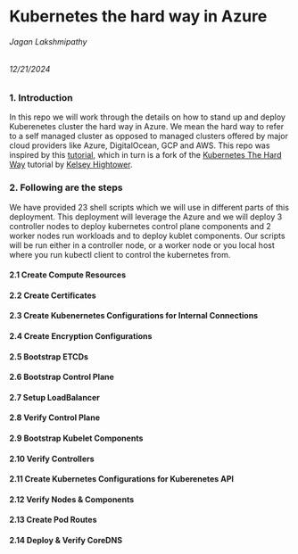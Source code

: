 # Kubernetes the hard way in Azure
###### Jagan Lakshmipathy 
###### 12/21/2024

### 1. Introduction
In this repo we will work through the details on how to stand up and deploy Kuberenetes cluster the hard way in Azure. We mean the hard way to refer to a self managed cluster as opposed to managed clusters offered by major cloud providers like Azure, DigitalOcean, GCP and AWS. This repo was inspired by this [tutorial](https://github.com/ivanfioravanti/kubernetes-the-hard-way-on-azure/blob/master/README.md), which in turn is a fork of the [Kubernetes The Hard Way](https://github.com/kelseyhightower/kubernetes-the-hard-way) tutorial by [Kelsey Hightower](https://x.com/i/flow/login?redirect_after_login=%2Fkelseyhightower). 

### 2. Following are the steps
We have provided 23 shell scripts which we will use in different parts of this deployment. This deployment will leverage the Azure and we will deploy 3 controller nodes to deploy kubernetes control plane components and 2 worker nodes run workloads and to deploy kublet components. Our scripts will be run either in a controller node, or a worker node or you local host where you run kubectl client to control the kubernetes from. 
#### 2.1 Create Compute Resources
#### 2.2 Create Certificates
#### 2.3 Create Kubenernetes Configurations for Internal Connections
#### 2.4 Create Encryption Configurations
#### 2.5 Bootstrap ETCDs
#### 2.6 Bootstrap Control Plane
#### 2.7 Setup LoadBalancer
#### 2.8 Verify Control Plane
#### 2.9 Bootstrap Kubelet Components
#### 2.10 Verify Controllers
#### 2.11 Create Kubernetes Configurations for Kuberenetes API
#### 2.12 Verify Nodes & Components
#### 2.13 Create Pod Routes
#### 2.14 Deploy & Verify CoreDNS